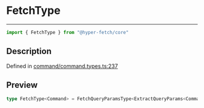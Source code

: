

# FetchType

<div class="api-docs__separator" data-reactroot="">

---

</div><div class="api-docs__import" data-reactroot="">

```ts
import { FetchType } from "@hyper-fetch/core"
```

</div><div class="api-docs__section">

## Description

</div><div class="api-docs__description"><span class="api-docs__do-not-parse">



</span></div><p class="api-docs__definition">

Defined in [command/command.types.ts:237](https://github.com/BetterTyped/hyper-fetch/blob/c746dc1f/packages/core/src/command/command.types.ts#L237)

</p><div class="api-docs__section">

## Preview

</div><div class="api-docs__preview type single">

```ts
type FetchType<Command> = FetchQueryParamsType<ExtractQueryParams<Command>, ExtractHasQueryParams<Command>> & FetchParamsType<ExtractEndpoint<Command>, ExtractHasParams<Command>> & FetchRequestDataType<ExtractRequestData<Command>, ExtractHasData<Command>> & Omit<FetchOptionsType<ExtractClientOptions<Command>>, params | data> & FetchSendActionsType<Command> & CommandQueueOptions;
```

</div>